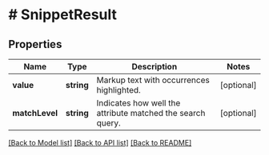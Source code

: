 # # SnippetResult

## Properties

Name | Type | Description | Notes
------------ | ------------- | ------------- | -------------
**value** | **string** | Markup text with occurrences highlighted. | [optional]
**matchLevel** | **string** | Indicates how well the attribute matched the search query. | [optional]

[[Back to Model list]](../../README.md#models) [[Back to API list]](../../README.md#endpoints) [[Back to README]](../../README.md)
